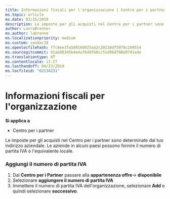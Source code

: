 ```yaml
---
title: Informazioni fiscali per l'organizzazione | Centro per i partner
ms.topic: article
ms.date: 03/15/2019
description: Le imposte per gli acquisti nel Centro per i partner sono determinate dal tuo indirizzo aziendale. Le aziende in alcuni paesi possono fornire il numero di partita IVA o l'equivalente locale.
author: LauraBrenner
ms.author: labrenne
ms.localizationpriority: medium
ms.custom: seodec18
ms.openlocfilehash: ffc8ee2fa589168925aa2c20230df5978c209554
ms.sourcegitcommit: b1ab80345b4e4af649fb8cc51d96d798e0791ade
ms.translationtype: HT
ms.contentlocale: it-IT
ms.lasthandoff: 04/23/2019
ms.locfileid: "62134231"
---
```

# <a name="organization-tax-information"></a>Informazioni fiscali per l'organizzazione

**Si applica a**

-  Centro per i partner

Le imposte per gli acquisti nel Centro per i partner sono determinate dal tuo indirizzo aziendale. Le aziende in alcuni paesi possono fornire il numero di partita IVA o l'equivalente locale.

### <a name="add-your-vat-id"></a>Aggiungi il numero di partita IVA

1.  Dal **Centro per i Partner** passare alla **appartenenza offre**-> **disponibile**
2.  Selezionare **aggiungere il numero di partita IVA**
3.  Immettere il numero di partita IVA dell'organizzazione, selezionare **Add** e quindi selezionare **successivo**.





 



